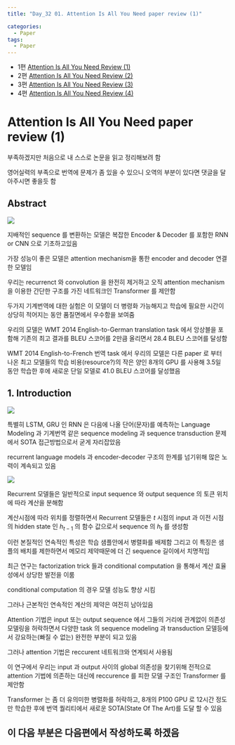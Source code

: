 ```yaml
---
title: "Day_32 01. Attention Is All You Need paper review (1)"

categories:
  - Paper
tags:
  - Paper
---
```

  
- 1편 [Attention Is All You Need Review (1)]({{site.url}}/boostcamp_ai_tech/week_7/day_32/01.-Attention-Is-All-You-Need-paper-reveiw-(1)/)
- 2편 [Attention Is All You Need Review (2)]({{site.url}}/boostcamp_ai_tech/week_7/day_33/01.-Attention-Is-All-You-Need-paper-reveiw-(2)/)
- 3편 [Attention Is All You Need Review (3)]({{site.url}}/boostcamp_ai_tech/week_7/day_34/01.-Attention-Is-All-You-Need-paper-reveiw-(3)/)
- 4편 [Attention Is All You Need Review (4)]({{site.url}}/boostcamp_ai_tech/week_8/day_36/01.-Attention-Is-All-You-Need-paper-reveiw-(4)/)

# Attention Is All You Need paper review (1)

부족하겠지만 처음으로 내 스스로 논문을 읽고 정리해보려 함

영어실력의 부족으로 번역에 문제가 좀 있을 수 있으니 오역의 부분이 있다면 댓글을 달아주시면 좋을듯 함

## Abstract

![]({{site.url}}/assets/images/boostcamp/f4d72f81.png)

지배적인 sequence 를 변환하는 모델은 복잡한 Encoder & Decoder 를 포함한 RNN or CNN 으로 기초하고있음

가장 성능이 좋은 모델은 attention mechanism을 통한 encoder and decoder 연결한 모델임

우리는 recurrenct 와 convolution 을 완전히 제거하고 오직 attention mechanism 을 이용한 간단한 구조를 가진 네트워크인 
Transformer 를 제안함

두가지 기계번역에 대한 실험은 이 모델이 더 병령화 가능해지고 학습에 필요한 시간이 상당히 적어지는 동안 품질면에서 우수함을 보여줌

우리의 모델은 WMT 2014 English-to-German translation task 에서 앙상블을 포함해 기존의 최고 결과를 BLEU 스코어를
2만큼 올리면서 28.4 BLEU 스코어를 달성함

WMT 2014 English-to-French 번역 task 에서 우리의 모델은 다른 paper 로 부터 나온 최고 모델들의 학습 비용(resource?)의 작은 양인 
8개의 GPU 를 사용해 3.5일 동안 학습한 후에 새로운 단일 모델로 41.0 BLEU 스코어를 달성했음

## 1. Introduction

![]({{site.url}}/assets/images/boostcamp/5c80a0fc.png)

특별히 LSTM, GRU 인 RNN 은 다음에 나올 단어(문자)를 예측하는 Language Modeling 과 기계번역 같은 sequence modeling 과 
sequence transduction 문제에서 SOTA 접근방법으로서 굳게 자리잡았음

recurrent language models 과 encoder-decoder 구조의 한계를 넘기위해 많은 노력이 계속되고 있음

![]({{site.url}}/assets/images/boostcamp/987b13a1.png)

Recurrent 모델들은 일반적으로 input sequence 와 output sequence 의 토큰 위치에 따라 계산을 분해함

계산시점에 따라 위치를 정렬하면서 Recurrent 모델들은 $t$ 시점의 input 과 이전 시점의 hidden state 인 $h_{t-1}$ 의 함수 값으로서
sequence 의 $h_t$ 를 생성함

이런 본질적인 연속적인 특성은 학습 샘플안에서 병렬화를 배제함 그리고 이 특징은 샘플의 배치를 제한하면서 메모리 제약때문에 더 긴 sequence 길이에서 치명적임

최근 연구는 factorization trick 들과 conditional computation 을 통해서 계산 효율성에서 상당한 발전을 이룸

conditional computation 의 경우 모델 성능도 향상 시킴

그러나 근본적인 연속적인 계산의 제약은 여전히 남아있음

Attention 기법은 input 또는 output sequence 에서 그들의 거리에 관계없이 의존성 모델링을 허락하면서 다양한 task 의 sequence modeling 과 
transduction 모델등에서 강요하는(빠질 수 없는) 완전한 부분이 되고 있음

그러나 attention 기법은 reccurent 네트워크와 연계되서 사용됨

이 연구에서 우리는 input 과 output 사이의 global 의존성을 찾기위해 전적으로 attention 기법에 의존하는 대신에 reccurence 를 피한 모델 구조인
Transformer 를 제안함

Transformer 는 좀 더 유의미한 병렬화를 허락하고, 8개의 P100 GPU 로 12시간 정도만 학습한 후에 번역 퀄리티에서 새로운 SOTA(State Of The Art)를
도달 할 수 있음

## 이 다음 부분은 다음편에서 작성하도록 하겠음




